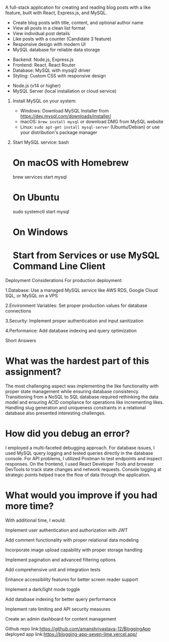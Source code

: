  <!-- Blogging App -->

A full-stack application for creating and reading blog posts with a like feature, built with React, Express.js, and MySQL.

<!-- Features -->

- Create blog posts with title, content, and optional author name
- View all posts in a clean list format
- View individual post details
- Like posts with a counter (Candidate 3 feature)
- Responsive design with modern UI
- MySQL database for reliable data storage

<!-- Technologies Used -->

- Backend: Node.js, Express.js
- Frontend: React, React Router
- Database: MySQL with mysql2 driver
- Styling: Custom CSS with responsive design

 <!-- Setup Instructions -->

 <!-- Prerequisites -->
- Node.js (v14 or higher)
- MySQL Server (local installation or cloud service)

 <!-- Database Setup -->

1. Install MySQL on your system:
   - Windows: Download MySQL Installer from https://dev.mysql.com/downloads/installer/
   - macOS: `brew install mysql` or download DMG from MySQL website
   - Linux: `sudo apt-get install mysql-server` (Ubuntu/Debian) or use your distribution's package manager

2. Start MySQL service:
   bash
   # On macOS with Homebrew
   brew services start mysql

   # On Ubuntu
   sudo systemctl start mysql

   # On Windows
   # Start from Services or use MySQL Command Line Client

Deployment Considerations
For production deployment:

1.Database: Use a managed MySQL service like AWS RDS, Google Cloud SQL, or MySQL on a VPS

2.Environment Variables: Set proper production values for database connections

3.Security: Implement proper authentication and input sanitization

4.Performance: Add database indexing and query optimization

Short Answers

# What was the hardest part of this assignment?
The most challenging aspect was implementing the like functionality with proper state management while ensuring database consistency. Transitioning from a NoSQL to SQL database required rethinking the data model and ensuring ACID compliance for operations like incrementing likes. Handling slug generation and uniqueness constraints in a relational database also presented interesting challenges.

# How did you debug an error?
I employed a multi-faceted debugging approach. For database issues, I used MySQL query logging and tested queries directly in the database console. For API problems, I utilized Postman to test endpoints and inspect responses. On the frontend, I used React Developer Tools and browser DevTools to track state changes and network requests. Console logging at strategic points helped trace the flow of data through the application.

# What would you improve if you had more time?
With additional time, I would:

Implement user authentication and authorization with JWT

Add comment functionality with proper relational data modeling

Incorporate image upload capability with proper storage handling

Implement pagination and advanced filtering options

Add comprehensive unit and integration tests

Enhance accessibility features for better screen reader support

Implement a dark/light mode toggle

Add database indexing for better query performance

Implement rate limiting and API security measures

Create an admin dashboard for content management

Github repo link:https://github.com/amanshrivastava-12/BloggingApp
deployed app link:https://blogging-app-seven-lime.vercel.app/

